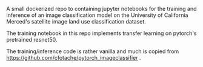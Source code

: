 A small dockerized repo to containing jupyter notebooks for the training and inference of an image classification model on the University of California Merced's satellite image land use classification dataset.

The training notebook in this repo implements transfer learning on pytorch's pretrained resnet50.

The training/inference code is rather vanilla and much is copied from https://github.com/cfotache/pytorch_imageclassifier .

